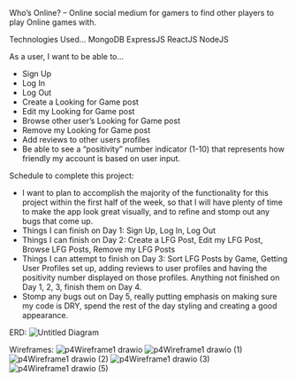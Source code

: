 Who’s Online? – Online social medium for gamers to find other players to play Online games with.

Technologies Used...
MongoDB
ExpressJS
ReactJS
NodeJS

As a user, I want to be able to…
- Sign Up
- Log In
- Log Out
- Create a Looking for Game post
- Edit my Looking for Game post
- Browse other user’s Looking for Game post
- Remove my Looking for Game post
- Add reviews to other users profiles
- Be able to see a “positivity” number indicator (1-10) that represents how friendly my account is based on user input.

Schedule to complete this project:
- I want to plan to accomplish the majority of the functionality for this project within the first half of the week, so that I will have plenty of time to make the app look great visually, and to refine and stomp out any bugs that come up.
- Things I can finish on Day 1: Sign Up, Log In, Log Out
- Things I can finish on Day 2: Create a LFG Post, Edit my LFG Post, Browse LFG Posts, Remove my LFG Posts
- Things I can attempt to finish on Day 3: Sort LFG Posts by Game, Getting User Profiles set up, adding reviews to user profiles and having the positivity number displayed on those profiles.
Anything not finished on Day 1, 2, 3, finish them on Day 4.
- Stomp any bugs out on Day 5, really putting emphasis on making sure my code is DRY, spend the rest of the day styling and creating a good appearance.

ERD:
![Untitled Diagram](https://user-images.githubusercontent.com/46133394/203087565-8a4369bd-d457-490c-93e4-326c4f29fa1c.png)

Wireframes:
![p4Wireframe1 drawio](https://user-images.githubusercontent.com/46133394/203091559-4a95853e-f34c-4578-b79e-3a8f2170b80a.png)
![p4Wireframe1 drawio (1)](https://user-images.githubusercontent.com/46133394/203093214-8539b147-284a-4963-932d-72afbc078420.png)
![p4Wireframe1 drawio (2)](https://user-images.githubusercontent.com/46133394/203094926-fad74ef6-e08f-44c8-b686-e5857d2f2f0d.png)
![p4Wireframe1 drawio (3)](https://user-images.githubusercontent.com/46133394/203095684-d369baec-5312-4be1-ba03-c9175e5dea37.png)
![p4Wireframe1 drawio (5)](https://user-images.githubusercontent.com/46133394/203097228-7a50cbf5-6bba-419f-865a-ba475352ad62.png)

